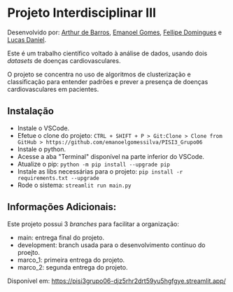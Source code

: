 # Projeto Interdisciplinar III
Desenvolvido por: [Arthur de Barros](arthur.bbsantos@ufrpe.br), [Emanoel Gomes](emanoel20092009@gmail.com),
[Fellipe Domingues](pipo200115@gmail.com) e [Lucas Daniel](lucas.dan.melo@gmail.com).

Este é um trabalho científico voltado à análise de dados, usando dois <i>datasets</i> de doenças cardiovasculares.

O projeto se concentra no uso de algoritmos de clusterização e classificação para entender padrões e prever a presença de doenças cardiovasculares em pacientes.

## Instalação

* Instale o VSCode.
* Efetue o clone do projeto: `CTRL + SHIFT + P > Git:Clone > Clone from GitHub > https://github.com/emanoelgomessilva/PISI3_Grupo06`
* Instale o python.
* Acesse a aba "Terminal" disponível na parte inferior do VSCode.
* Atualize o pip:
  `python -m pip install --upgrade pip`
* Instale as libs necessárias para o projeto:
  `pip install -r requirements.txt --upgrade`
* Rode o sistema:
  `streamlit run main.py`

## Informações Adicionais:

Este projeto possui 3 <i>branches</i> para facilitar a organização:

* main: entrega final do projeto.
* development: branch usada para o desenvolvimento contínuo do proejto.
* marco_1: primeira entrega do projeto.
* marco_2: segunda entrega do projeto.

Disponível em: https://pisi3grupo06-djz5rhr2drt59yu5hgfgye.streamlit.app/